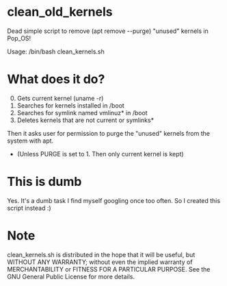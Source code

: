 # clean_old_kernels
Dead simple script to remove (apt remove --purge) "unused" kernels in Pop_OS!

Usage: /bin/bash clean_kernels.sh

# What does it do?
0. Gets current kernel (uname -r)
1. Searches for kernels installed in /boot
2. Searches for symlink named vmlinuz* in /boot
3. Deletes kernels that are not current or symlinks*

Then it asks user for permission to purge the "unused" kernels from the system with apt.

* (Unless PURGE is set to 1. Then only current kernel is kept)

# This is dumb
Yes. It's a dumb task I find myself googling once too often. So I created this script instead :)

# Note
clean_kernels.sh is distributed in the hope that it will be useful, but WITHOUT ANY WARRANTY; without even the implied warranty of MERCHANTABILITY or FITNESS FOR A PARTICULAR PURPOSE.  See the GNU General Public License for more details.

